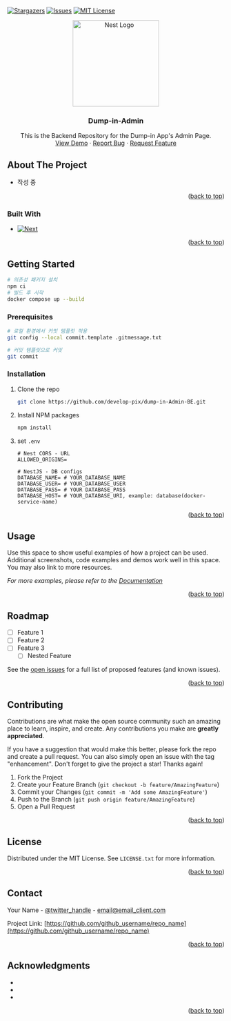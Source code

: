 <!-- Improved compatibility of back to top link: See: https://github.com/othneildrew/Best-README-Template/pull/73 -->
<a name="readme-top"></a>
<!--
*** Thanks for checking out the Best-README-Template. If you have a suggestion
*** that would make this better, please fork the repo and create a pull request
*** or simply open an issue with the tag "enhancement".
*** Don't forget to give the project a star!
*** Thanks again! Now go create something AMAZING! :D
-->



<!-- PROJECT SHIELDS -->
<!--
*** I'm using markdown "reference style" links for readability.
*** Reference links are enclosed in brackets [ ] instead of parentheses ( ).
*** See the bottom of this document for the declaration of the reference variables
*** for contributors-url, forks-url, etc. This is an optional, concise syntax you may use.
*** https://www.markdownguide.org/basic-syntax/#reference-style-links
-->
[![Stargazers][stars-shield]][stars-url]
[![Issues][issues-shield]][issues-url]
[![MIT License][license-shield]][license-url]

<p align="center">
  <a href="http://nestjs.com/" target="blank"><img src="https://nestjs.com/img/logo-small.svg" width="200" alt="Nest Logo" /></a>
</p>
<!-- PROJECT LOGO -->

<h3 align="center">Dump-in-Admin</h3>

  <p align="center">
    This is the Backend Repository for the Dump-in App's Admin Page.
    <br />
    <a href="https://github.com/develop-pix/dump-in-Admin-BE">View Demo</a>
    ·
    <a href="https://github.com/develop-pix/dump-in-Admin-BE/issues">Report Bug</a>
    ·
    <a href="https://github.com/develop-pix/dump-in-Admin-BE/issues">Request Feature</a>
  </p>
</div>

<!-- ABOUT THE PROJECT -->
## About The Project

- 작성 중

<p align="right">(<a href="#readme-top">back to top</a>)</p>



### Built With

* [![Next][Next.js]][Next-url]


<p align="right">(<a href="#readme-top">back to top</a>)</p>

<!-- GETTING STARTED -->
## Getting Started

```bash
# 의존성 패키지 설치
npm ci
# 빌드 후 시작
docker compose up --build
```

### Prerequisites

```bash
# 로컬 환경에서 커밋 템플릿 적용
git config --local commit.template .gitmessage.txt

# 커밋 템플릿으로 커밋
git commit
```

### Installation

1. Clone the repo
   ```sh
   git clone https://github.com/develop-pix/dump-in-Admin-BE.git
   ```
2. Install NPM packages
   ```sh
   npm install
   ```
3. set `.env`
    ```text
    # Nest CORS - URL
    ALLOWED_ORIGINS=

    # NestJS - DB configs
    DATABASE_NAME= # YOUR_DATABASE_NAME
    DATABASE_USER= # YOUR_DATABASE_USER
    DATABASE_PASS= # YOUR DATABASE_PASS
    DATABASE_HOST= # YOUR_DATABASE_URI, example: database(docker-service-name)
    ```

<p align="right">(<a href="#readme-top">back to top</a>)</p>



<!-- USAGE EXAMPLES -->
## Usage

Use this space to show useful examples of how a project can be used. Additional screenshots, code examples and demos work well in this space. You may also link to more resources.

_For more examples, please refer to the [Documentation](https://example.com)_

<p align="right">(<a href="#readme-top">back to top</a>)</p>



<!-- ROADMAP -->
## Roadmap

- [ ] Feature 1
- [ ] Feature 2
- [ ] Feature 3
    - [ ] Nested Feature

See the [open issues](https://github.com/github_username/repo_name/issues) for a full list of proposed features (and known issues).

<p align="right">(<a href="#readme-top">back to top</a>)</p>



<!-- CONTRIBUTING -->
## Contributing

Contributions are what make the open source community such an amazing place to learn, inspire, and create. Any contributions you make are **greatly appreciated**.

If you have a suggestion that would make this better, please fork the repo and create a pull request. You can also simply open an issue with the tag "enhancement".
Don't forget to give the project a star! Thanks again!

1. Fork the Project
2. Create your Feature Branch (`git checkout -b feature/AmazingFeature`)
3. Commit your Changes (`git commit -m 'Add some AmazingFeature'`)
4. Push to the Branch (`git push origin feature/AmazingFeature`)
5. Open a Pull Request

<p align="right">(<a href="#readme-top">back to top</a>)</p>



<!-- LICENSE -->
## License

Distributed under the MIT License. See `LICENSE.txt` for more information.

<p align="right">(<a href="#readme-top">back to top</a>)</p>



<!-- CONTACT -->
## Contact

Your Name - [@twitter_handle](https://twitter.com/twitter_handle) - email@email_client.com

Project Link: [https://github.com/github_username/repo_name](https://github.com/github_username/repo_name)

<p align="right">(<a href="#readme-top">back to top</a>)</p>



<!-- ACKNOWLEDGMENTS -->
## Acknowledgments

* []()
* []()
* []()

<p align="right">(<a href="#readme-top">back to top</a>)</p>



<!-- MARKDOWN LINKS & IMAGES -->
<!-- https://www.markdownguide.org/basic-syntax/#reference-style-links -->

[stars-shield]: https://img.shields.io/github/stars/develop-pix/dump-in-Admin-BE.svg?style=for-the-badge
[stars-url]: https://github.com/develop-pix/dump-in-Admin-BE/stargazers
[issues-shield]: https://img.shields.io/github/issues/develop-pix/dump-in-Admin-BE.svg?style=for-the-badge
[issues-url]: https://github.com/develop-pix/dump-in-Admin-BE/issues
[license-shield]: https://img.shields.io/github/license/develop-pix/dump-in-Admin-BE.svg?style=for-the-badge
[license-url]: https://github.com/develop-pix/dump-in-Admin-BE/blob/master/LICENSE.txt

[Next.js]: https://img.shields.io/badge/nestjs-E0234E?style=for-the-badge&logo=nestjs&logoColor=white
[Next-url]: https://nextjs.org/
